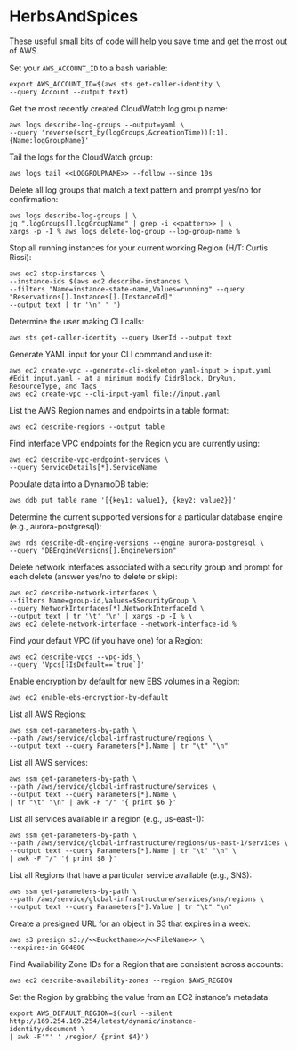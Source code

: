 # HerbsAndSpices

These useful small bits of code will help you save time and get the most out of AWS.

Set your `AWS_ACCOUNT_ID` to a bash variable:

```
export AWS_ACCOUNT_ID=$(aws sts get-caller-identity \
--query Account --output text)
```

Get the most recently created CloudWatch log group name:
```
aws logs describe-log-groups --output=yaml \
--query 'reverse(sort_by(logGroups,&creationTime))[:1].{Name:logGroupName}'
```

Tail the logs for the CloudWatch group:
```
aws logs tail <<LOGGROUPNAME>> --follow --since 10s
```

Delete all log groups that match a text pattern and prompt yes/no for confirmation:
```
aws logs describe-log-groups | \
jq ".logGroups[].logGroupName" | grep -i <<pattern>> | \
xargs -p -I % aws logs delete-log-group --log-group-name %
```

Stop all running instances for your current working Region (H/T: Curtis Rissi):
```
aws ec2 stop-instances \
--instance-ids $(aws ec2 describe-instances \
--filters "Name=instance-state-name,Values=running" --query "Reservations[].Instances[].[InstanceId]"
--output text | tr '\n' ' ')
```

Determine the user making CLI calls:
```
aws sts get-caller-identity --query UserId --output text
```

Generate YAML input for your CLI command and use it:
```
aws ec2 create-vpc --generate-cli-skeleton yaml-input > input.yaml
#Edit input.yaml - at a minimum modify CidrBlock, DryRun, ResourceType, and Tags
aws ec2 create-vpc --cli-input-yaml file://input.yaml
```

List the AWS Region names and endpoints in a table format:
```
aws ec2 describe-regions --output table
```

Find interface VPC endpoints for the Region you are currently using:
```
aws ec2 describe-vpc-endpoint-services \
--query ServiceDetails[*].ServiceName
```

Populate data into a DynamoDB table:
```
aws ddb put table_name '[{key1: value1}, {key2: value2}]'
```

Determine the current supported versions for a particular database engine (e.g., aurora-postgresql):
```
aws rds describe-db-engine-versions --engine aurora-postgresql \
--query "DBEngineVersions[].EngineVersion"
```

Delete network interfaces associated with a security group and prompt for each delete (answer yes/no to delete or skip):
```
aws ec2 describe-network-interfaces \
--filters Name=group-id,Values=$SecurityGroup \
--query NetworkInterfaces[*].NetworkInterfaceId \
--output text | tr '\t' '\n' | xargs -p -I % \
aws ec2 delete-network-interface --network-interface-id %
```

Find your default VPC (if you have one) for a Region:
```
aws ec2 describe-vpcs --vpc-ids \
--query 'Vpcs[?IsDefault==`true`]'
```

Enable encryption by default for new EBS volumes in a Region:
```
aws ec2 enable-ebs-encryption-by-default
```

List all AWS Regions:
```
aws ssm get-parameters-by-path \
--path /aws/service/global-infrastructure/regions \
--output text --query Parameters[*].Name | tr "\t" "\n"
```

List all AWS services:
```
aws ssm get-parameters-by-path \
--path /aws/service/global-infrastructure/services \
--output text --query Parameters[*].Name \
| tr "\t" "\n" | awk -F "/" '{ print $6 }'
```

List all services available in a region (e.g., us-east-1):
```
aws ssm get-parameters-by-path \
--path /aws/service/global-infrastructure/regions/us-east-1/services \
--output text --query Parameters[*].Name | tr "\t" "\n" \
| awk -F "/" '{ print $8 }'
```

List all Regions that have a particular service available (e.g., SNS):
```
aws ssm get-parameters-by-path \
--path /aws/service/global-infrastructure/services/sns/regions \
--output text --query Parameters[*].Value | tr "\t" "\n"
```

Create a presigned URL for an object in S3 that expires in a week:
```
aws s3 presign s3://<<BucketName>>/<<FileName>> \
--expires-in 604800
```

Find Availability Zone IDs for a Region that are consistent across accounts:
```
aws ec2 describe-availability-zones --region $AWS_REGION
```

Set the Region by grabbing the value from an EC2 instance’s metadata:
```
export AWS_DEFAULT_REGION=$(curl --silent http://169.254.169.254/latest/dynamic/instance-
identity/document \
| awk -F'"' ' /region/ {print $4}')
```